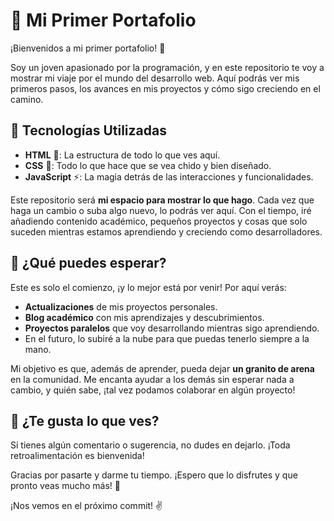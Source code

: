 # 🚀 Mi Primer Portafolio

¡Bienvenidos a mi primer portafolio! 🎉

Soy un joven apasionado por la programación, y en este repositorio te voy a mostrar mi viaje por el mundo del desarrollo web. Aquí podrás ver mis primeros pasos, los avances en mis proyectos y cómo sigo creciendo en el camino.

## 🚧 Tecnologías Utilizadas
- **HTML** 📝: La estructura de todo lo que ves aquí.
- **CSS** 🎨: Todo lo que hace que se vea chido y bien diseñado.
- **JavaScript** ⚡: La magia detrás de las interacciones y funcionalidades.

Este repositorio será **mi espacio para mostrar lo que hago**. Cada vez que haga un cambio o suba algo nuevo, lo podrás ver aquí. Con el tiempo, iré añadiendo contenido académico, pequeños proyectos y cosas que solo suceden mientras estamos aprendiendo y creciendo como desarrolladores.

## 🌱 ¿Qué puedes esperar?
Este es solo el comienzo, ¡y lo mejor está por venir! Por aquí verás:
- **Actualizaciones** de mis proyectos personales.
- **Blog académico** con mis aprendizajes y descubrimientos.
- **Proyectos paralelos** que voy desarrollando mientras sigo aprendiendo.
- En el futuro, lo subiré a la nube para que puedas tenerlo siempre a la mano.

Mi objetivo es que, además de aprender, pueda dejar **un granito de arena** en la comunidad. Me encanta ayudar a los demás sin esperar nada a cambio, y quién sabe, ¡tal vez podamos colaborar en algún proyecto!

## 💪 ¿Te gusta lo que ves?
Si tienes algún comentario o sugerencia, no dudes en dejarlo. ¡Toda retroalimentación es bienvenida!

Gracias por pasarte y darme tu tiempo. ¡Espero que lo disfrutes y que pronto veas mucho más! 🚀

¡Nos vemos en el próximo commit! ✌️
